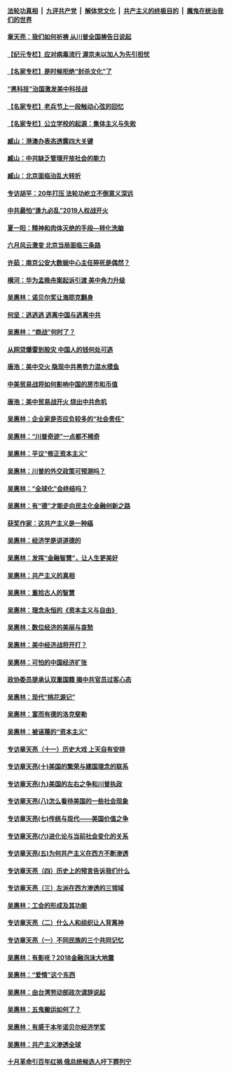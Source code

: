

####  [法轮功真相](../../../../basic/blob/master/README.md?t=07091202) &nbsp;|&nbsp; [九评共产党](../../../../9ping.md/blob/master/README.md?t=07091202) &nbsp;|&nbsp; [解体党文化](../../../../jtdwh.md/blob/master/README.md?t=07091202)  &nbsp;|&nbsp; [共产主义的终极目的](../../../../gczydzjmd.md/blob/master/README.md?t=07091202) &nbsp;|&nbsp; [魔鬼在统治我们的世界](../../../../mgztzwmdsj.md/blob/master/README.md?t=07091202) 

#### [章天亮：我们如何祈祷 从川普全国祷告日说起](../pages/nsc423/n11944627.md?t=07091202) 

#### [【纪元专栏】应对病毒流行 渥京未以加人为先引担忧](../pages/nsc423/n11875714.md?t=07091202) 

#### [【名家专栏】是时候拒绝“封杀文化”了](../pages/nsc423/n11814093.md?t=07091202) 

#### [“黑科技”治国激发美中科技战](../pages/nsc423/n11638056.md?t=07091202) 

#### [【名家专栏】老兵节上一段触动心弦的回忆](../pages/nsc423/n11646016.md?t=07091202) 

#### [【名家专栏】公立学校的起源：集体主义与失败](../pages/nsc423/n11601833.md?t=07091202) 

#### [臧山：港澳办表态透露四大关键](../pages/nsc423/n11421628.md?t=07091202) 

#### [臧山：中共缺乏管理开放社会的能力](../pages/nsc423/n11407457.md?t=07091202) 

#### [臧山：北京面临治乱大转折](../pages/nsc423/n11406895.md?t=07091202) 

#### [专访胡平：20年打压 法轮功屹立不倒意义深远](../pages/nsc423/n11398800.md?t=07091202) 

#### [中共最怕“逢九必乱”2019人权战开火](../pages/nsc423/n11385248.md?t=07091202) 

#### [夏一阳：精神和肉体灭绝的手段—转化洗脑](../pages/nsc423/n11368250.md?t=07091202) 

#### [六月风云激变 北京当局面临三条路](../pages/nsc423/n11313668.md?t=07091202) 

#### [许茹：南京公安大数据中心主任猝死是偶然？](../pages/nsc423/n11064744.md?t=07091202) 

#### [横河：华为孟晚舟案起诉引渡 美中角力升级](../pages/nsc423/n11027230.md?t=07091202) 

#### [吴惠林：诺贝尔奖让海耶克翻身](../pages/nsc423/n10890049.md?t=07091202) 

#### [何坚：逃逃逃 逃离中国与逃离中共](../pages/nsc423/n10592891.md?t=07091202) 

#### [吴惠林：“商战”何时了？](../pages/nsc423/n10573558.md?t=07091202) 

#### [从网贷爆雷到股灾 中国人的钱何处可逃](../pages/nsc423/n10572800.md?t=07091202) 

#### [唐浩：美中交火 隐现中共黑势力混水摸鱼](../pages/nsc423/n10544040.md?t=07091202) 

#### [中美贸易战将如何影响中国的房市和币值](../pages/nsc423/n10543697.md?t=07091202) 

#### [唐浩：美中贸易战开火 烧出中共危机](../pages/nsc423/n10540126.md?t=07091202) 

#### [吴惠林：企业家是否应负较多的“社会责任”](../pages/nsc423/n10535022.md?t=07091202) 

#### [吴惠林：“川普奇迹”一点都不稀奇](../pages/nsc423/n10512808.md?t=07091202) 

#### [吴惠林：平议“修正资本主义”](../pages/nsc423/n10495724.md?t=07091202) 

#### [吴惠林：川普的外交政策可预测吗？](../pages/nsc423/n10462387.md?t=07091202) 

#### [吴惠林：“全球化”会终结吗？](../pages/nsc423/n10452838.md?t=07091202) 

#### [吴惠林：有“德”才能走向民主化金融创新之路](../pages/nsc423/n10432292.md?t=07091202) 

#### [获奖作家：这共产主义是一种癌](../pages/nsc423/n10431541.md?t=07091202) 

#### [吴惠林：经济学是讲道德的](../pages/nsc423/n10398014.md?t=07091202) 

#### [吴惠林：发挥“金融智慧”，让人生更美好](../pages/nsc423/n10375019.md?t=07091202) 

#### [吴惠林：共产主义的真相](../pages/nsc423/n10351394.md?t=07091202) 

#### [吴惠林：重拾古人的智慧](../pages/nsc423/n10337691.md?t=07091202) 

#### [吴惠林：理念永恒的《资本主义与自由》](../pages/nsc423/n10316274.md?t=07091202) 

#### [吴惠林：数位经济的美丽与哀愁](../pages/nsc423/n10292946.md?t=07091202) 

#### [吴惠林：美中经济战将开打？](../pages/nsc423/n10258825.md?t=07091202) 

#### [吴惠林：可怕的中国经济扩张](../pages/nsc423/n10219147.md?t=07091202) 

#### [政协委员提承认双重国籍 揭中共官员过客心态](../pages/nsc423/n10208809.md?t=07091202) 

#### [吴惠林：现代“桃花源记”](../pages/nsc423/n10185234.md?t=07091202) 

#### [吴惠林：富而有德的洛克斐勒](../pages/nsc423/n10142264.md?t=07091202) 

#### [吴惠林：被诬蔑的“资本主义”](../pages/nsc423/n10124816.md?t=07091202) 

#### [专访章天亮（十一）历史大戏 上天自有安排](../pages/nsc423/n10094905.md?t=07091202) 

#### [专访章天亮(十)美国的繁荣与建国理念的联系](../pages/nsc423/n10094899.md?t=07091202) 

#### [专访章天亮(九)美国的左右之争和川普执政](../pages/nsc423/n10094889.md?t=07091202) 

#### [专访章天亮(八)怎么看待美国的一些社会现象](../pages/nsc423/n10094857.md?t=07091202) 

#### [专访章天亮(七)传统与现代——美国价值之争](../pages/nsc423/n10093140.md?t=07091202) 

#### [专访章天亮(六)进化论与当前社会变化的关系](../pages/nsc423/n10092036.md?t=07091202) 

#### [专访章天亮(五)为何共产主义在西方不断渗透](../pages/nsc423/n10083620.md?t=07091202) 

#### [专访章天亮（四）历史上的预言告诉我们什么](../pages/nsc423/n10083606.md?t=07091202) 

#### [专访章天亮（三）左派在西方渗透的三领域](../pages/nsc423/n10081115.md?t=07091202) 

#### [吴惠林：工会的形成及其功能](../pages/nsc423/n10080633.md?t=07091202) 

#### [专访章天亮（二）什么人和组织让人背离神](../pages/nsc423/n10076637.md?t=07091202) 

#### [专访章天亮（一）不同民族的三个共同记忆](../pages/nsc423/n10074188.md?t=07091202) 

#### [吴惠林：有影呒？2018金融泡沫大地震](../pages/nsc423/n10040534.md?t=07091202) 

#### [吴惠林：“爱情”这个东西](../pages/nsc423/n10019423.md?t=07091202) 

#### [吴惠林：由台湾劳动部政次请辞说起](../pages/nsc423/n9979679.md?t=07091202) 

#### [吴惠林：五鬼搬运如何了？](../pages/nsc423/n9925338.md?t=07091202) 

#### [吴惠林：有感于本年诺贝尔经济学奖](../pages/nsc423/n9871883.md?t=07091202) 

#### [吴惠林：共产主义渗透全球](../pages/nsc423/n9812748.md?t=07091202) 

#### [十月革命引百年红祸 俄总统候选人吁下葬列宁](../pages/nsc423/n9810182.md?t=07091202) 


